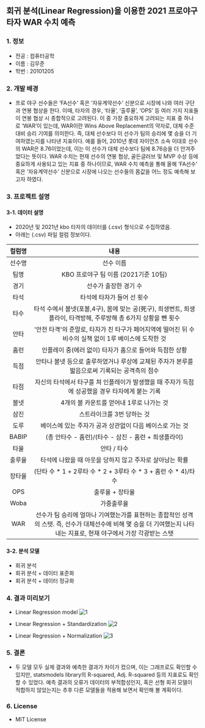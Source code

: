 ## 회귀 분석(Linear Regression)을 이용한 2021 프로야구 타자 WAR 수치 예측
### 1. 정보
  * 전공 : 컴퓨터공학
  * 이름 : 김무준
  * 학번 : 20101205

### 2. 개발 배경 
  * 프로 야구 선수들은 ‘FA선수’ 혹은 ‘자유계약선수’ 신분으로 시장에 나와 여러 구단과 연봉 협상을 한다. 이때, 타자의 경우, ‘타율’, ‘출루율’, ‘OPS’ 등 여러 가지 지표들이 연봉 협상 시 종합적으로 고려된다. 이 중 가장 중요하게 고려되는 지표 중 하나로 ‘WAR’이 있는데, WAR이란 Wins Above Replacement의 약자로, 대체 수준 대비 승리 기여를 의미한다. 즉, 대체 선수보다 이 선수가 팀의 승리에 몇 승을 더 기여하였는지를 나타낸 지표이다. 예를 들어, 2010년 롯데 자이언츠 소속 이대호 선수의 WAR은 8.76이었는데, 이는 이 선수가 대체 선수보다 팀에 8.76승을 더 안겨주었다는 뜻이다. WAR 수치는 현재 선수의 연봉 협상, 골든글러브 및 MVP 수상 등에 중요하게 사용되고 있는 지표 중 하나이므로, WAR 수치 예측을 통해 올해 ‘FA선수’ 혹은 ‘자유계약선수’ 신분으로 시장에 나오는 선수들의 몸값을 어느 정도 예측해 보고자 하였다.

### 3. 프로젝트 설명 
#### 3-1. 데이터 설명
   * 2020년 및 2021년 kbo 타자의 데이터를 (.csv) 형식으로 수집하였음.
   * 아래는 (.csv) 파일 컬럼 정보이다.


|컬럼명|내용|
|:---:|:---:|
|선수명|선수 이름|
|팀명|KBO 프로야구 팀 이름 (2021기준 10팀)|
|경기|선수가 출장한 경기 수|
|타석|타석에 타자가 들어 선 횟수|
|타수|타석 수에서 볼넷(포볼,4구), 몸에 맞는 공(死구), 희생번트,  희생플라이, 타격방해, 주루방해 총 6가지 상황을 뺀 횟수|
|안타|'안전 타격'의 준말로, 타자가 친 타구가 페어지역에 떨어진 뒤 수비수의 실책 없이 1루 베이스에 도착한 것|
|홈런|인플레이 중(에러 없이) 타자가 홈으로 들어와 득점한 상황|
|득점|안타나 볼넷 등으로 출루하였거나 루상에 교체된 주자가 본루를 밟음으로써 기록되는 공격측의 점수|
|타점|자신의 타석에서 타구를 쳐 인플레이가 발생했을 때 주자가 득점에 성공했을 경우 타자에게 붙는 기록|
|볼넷|4개의 볼 카운트를 얻어내 1루로 나가는 것|
|삼진|스트라이크를 3번 당하는 것|
|도루|베이스에 있는 주자가 공과 상관없이 다음 베이스로 가는 것|
|BABIP| (총 안타수 - 홈런)/(타수 - 삼진 - 홈런 + 희생플라이) |
|타율|안타 / 타수|
|출루율|타석에 나왔을 때 아웃을 당하지 않고 주자로 살아남는 확률|
|장타율|(단타 수 * 1 + 2루타 수 * 2 + 3루타 수 * 3 + 홈런 수 * 4)/타수|
|OPS|출루율 + 장타율|
|Woba|가중출루율|
|WAR|선수가 팀 승리에 얼마나 기여했는가를 표현하는 종합적인 성격의 스탯. 즉, 선수가 대체선수에 비해 몇 승을 더 기여했는지 나타내는 지표로, 현재 야구에서 가장 각광받는 스탯|


#### 3-2. 분석 모델 
   * 회귀 분석 
   * 회귀 분석 + 데이터 표준화
   * 회귀 분석 + 데이터 정규화


### 4. 결과 미리보기
  * Linear Regression model
   ![1](https://user-images.githubusercontent.com/80478750/146925707-120cad0a-eb44-4b62-8f3f-5c06340dddb6.PNG)
  
  * Linear Regression + Standardization
   ![2](https://user-images.githubusercontent.com/80478750/146944610-f90da186-fb51-48a0-a24a-c58e1737389d.PNG)
   
  * Linear Regression + Normalization
   ![3](https://user-images.githubusercontent.com/80478750/146944633-c8cadafa-10ba-4444-a4f1-3c9ef4990fd0.PNG)

### 5. 결론
  * 두 모델 모두 실제 결과와 예측한 결과가 차이가 컸으며, 이는 그래프로도 확인할 수 있지만, statsmodels library의 R-squared, Adj. R-squared 등의 지표로도 확인할 수 있었다. 예측 결과의 오류가 데이터의 부적합성인지, 혹은 선형 회귀 모델이 적합하지 않았는지는 추후 다른 모델들을 적용해 보면서 확인해 볼 계획이다.

### 6. License
* MIT License

